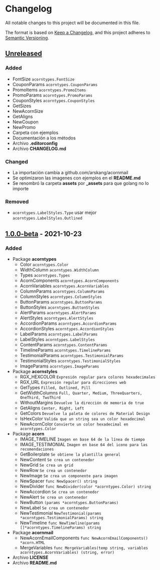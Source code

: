 # Changelog

All notable changes to this project will be documented in this file.

The format is based on [Keep a Changelog](https://keepachangelog.com/en/1.0.0/),
and this project adheres to [Semantic Versioning](https://semver.org/spec/v2.0.0.html).

## [Unreleased]

### Added

- FontSize ```acorntypes.FontSize```
- CouponParams ```acorntypes.CouponParams```
- PromoItems ```acorntypes.PromoItems```
- PromoParams ```acorntypes.PromoParams```
- CouponStyles ```acorntypes.CouponStyles```
- GetSizes
- NewAcornSize
- GetAligns
- NewCoupon
- NewPromo
- Carpeta con ejemplos
- Documentación a los métodos
- Archivo **.editorconfig**
- Archivo **CHANGELOG.md**

### Changed

- La importación cambia a github.com/arskang/acornmail
- Se optimizaron las imagenes con ejemplos en el **README.md**
- Se renombró la carpeta **assets** por **_assets** para que golang no lo importe

### Removed

- ```acorntypes.LabelStyles.Type``` usar mejor ```acorntypes.LabelStyles.Outlined```

## [1.0.0-beta] - 2021-10-23

### Added

- Package **acorntypes**
    - Color ```acorntypes.Color```
    - WidthColumn ```acorntypes.WidthColumn```
    - Types ```acorntypes.Types```
    - AcornComponents ```acorntypes.AcornComponents```
    - AcornVariables ```acorntypes.AcornVariables```
    - ColumnParams ```acorntypes.ColumnParams```
    - ColumnStyles ```acorntypes.ColumnStyles```
    - ButtonParams ```acorntypes.ButtonParams```
    - ButtonStyles ```acorntypes.ButtonStyles```
    - AlertParams ```acorntypes.AlertParams```
    - AlertStyles ```acorntypes.AlertStyles```
    - AccordionParams ```acorntypes.AccordionParams```
    - AccordionStyles ```acorntypes.AccordionStyles```
    - LabelParams ```acorntypes.LabelParams```
    - LabelStyles ```acorntypes.LabelStyles```
    - ContentParams ```acorntypes.ContentParams```
    - TimelineParams ```acorntypes.TimelineParams```
    - TestimonialParams ```acorntypes.TestimonialParams```
    - TestimonialStyles ```acorntypes.TestimonialStyles```
    - ImageParams ```acorntypes.ImageParams```
- Package **acornstyles**
    - RGX_HEXCOLOR ```Expresión regular para colores hexadecimales```
    - RGX_URL ```Expresión regular para direcciones web```
    - GetTypes ```Filled, Outlined, Pill```
    - GetWidthColumns ```Full, Quarter, Medium, ThreeQuarters, OneThird, TwoThird```
    - WithoutMargins ```Devuelve la dirección de memoria de true```
    - GetAligns ```Center, Right, Left```
    - GetColors ```Devuelve la paleta de colores de Material Design```
    - IsHexColor ```Valida que un string sea un color hexadecimal```
    - NewAcornColor ```Convierte un color hexadecimal en acorntypes.Color ```
- Package **acorn**
    - IMAGE_TIMELINE ```Imagen en base 64 de la línea de tiempo```
    - IMAGE_TESTIMONIAL ```Imagen en base 64 del icono para las recomendaciones```
    - GetBoilerplate  ```Se obtiene la plantilla general```
    - NewContent ```Se crea un contenedor```
    - NewGrid ```Se crea un grid```
    - NewRow ```Se crea un contenedor```
    - NewImage ```Se crea un componente para imagen```
    - NewSpacer ```func NewSpacer() string```
    - NewDivider ```func NewDivider(color *acorntypes.Color) string ```
    - NewAccordion ```Se crea un contenedor```
    - NewAlert ```Se crea un contenedor```
    - NewButton ```(params *acorntypes.ButtonParams)```
    - NewLabel ```Se crea un contenedor```
    - NewTestimonial ```NewTestimonial(params *acorntypes.TestimonialParams) string```
    - NewTimeline ```func NewTimeline(params []*acorntypes.TimelineParams) string```
- Package **acornmail**
    - NewAcornEmailComponents ```func NewAcornEmailComponents() *acorn.HTML```
    - MergeVariables ```func MergeVariables(temp string, variables acorntypes.AcornVariables) (string, error)```
- Archivo **LICENSE**
- Archivo **README.md**

[unreleased]: https://github.com/arskang/acornmail/tree/develop
[1.0.0-beta]: https://github.com/arskang/acornmail/releases/tag/v1.0.0-beta
